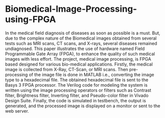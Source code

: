 # Biomedical-Image-Processing-using-FPGA
In the medical field diagnosis of diseases as soon as possible is a must. But, due to the complex nature of the Biomedical images obtained from several tests such as MRI scans, CT scans, and X-rays, several diseases remained undiagnosed. This paper illustrates the use of hardware named Field Programmable Gate Array (FPGA), to enhance the quality of such medical images with less effort. The project, medical image processing, is FPGA based designed for various bio-medical applications. Firstly, the medical image is collected from X-Ray, CT-Scan, or MRI scans. Then pre-processing of the image file is done in MATLAB i.e., converting the image type to a hexadecimal file. The obtained hexadecimal file is sent to the Basys 3 FPGA processor. The Verilog code for modeling the system is written using the image processing operators or filters such as Contrast filter, Brightness filter, Inverting filter, and Pseudo-color filter in Vivado Design Suite. Finally, the code is simulated in testbench, the output is generated, and the processed image is displayed on a monitor or sent to the web server.
